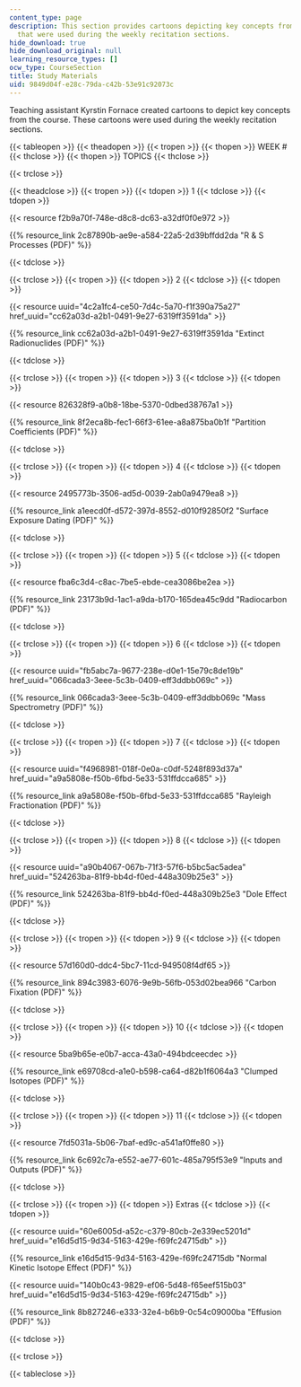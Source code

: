 ```yaml
---
content_type: page
description: This section provides cartoons depicting key concepts from the course
  that were used during the weekly recitation sections.
hide_download: true
hide_download_original: null
learning_resource_types: []
ocw_type: CourseSection
title: Study Materials
uid: 9849d04f-e28c-79da-c42b-53e91c92073c
---
```


Teaching assistant Kyrstin Fornace created cartoons to depict key concepts from the course. These cartoons were used during the weekly recitation sections.

{{< tableopen >}}
{{< theadopen >}}
{{< tropen >}}
{{< thopen >}}
WEEK #
{{< thclose >}}
{{< thopen >}}
TOPICS
{{< thclose >}}

{{< trclose >}}

{{< theadclose >}}
{{< tropen >}}
{{< tdopen >}}
1
{{< tdclose >}}
{{< tdopen >}}


{{< resource f2b9a70f-748e-d8c8-dc63-a32df0f0e972 >}}

{{% resource_link 2c87890b-ae9e-a584-22a5-2d39bffdd2da "R & S Processes (PDF)" %}}


{{< tdclose >}}

{{< trclose >}}
{{< tropen >}}
{{< tdopen >}}
2
{{< tdclose >}}
{{< tdopen >}}


{{< resource uuid="4c2a1fc4-ce50-7d4c-5a70-f1f390a75a27" href_uuid="cc62a03d-a2b1-0491-9e27-6319ff3591da" >}}

{{% resource_link cc62a03d-a2b1-0491-9e27-6319ff3591da "Extinct Radionuclides (PDF)" %}}


{{< tdclose >}}

{{< trclose >}}
{{< tropen >}}
{{< tdopen >}}
3
{{< tdclose >}}
{{< tdopen >}}


{{< resource 826328f9-a0b8-18be-5370-0dbed38767a1 >}}

{{% resource_link 8f2eca8b-fec1-66f3-61ee-a8a875ba0b1f "Partition Coefficients (PDF)" %}}


{{< tdclose >}}

{{< trclose >}}
{{< tropen >}}
{{< tdopen >}}
4
{{< tdclose >}}
{{< tdopen >}}


{{< resource 2495773b-3506-ad5d-0039-2ab0a9479ea8 >}}

{{% resource_link a1eecd0f-d572-397d-8552-d010f92850f2 "Surface Exposure Dating (PDF)" %}}


{{< tdclose >}}

{{< trclose >}}
{{< tropen >}}
{{< tdopen >}}
5
{{< tdclose >}}
{{< tdopen >}}


{{< resource fba6c3d4-c8ac-7be5-ebde-cea3086be2ea >}}

{{% resource_link 23173b9d-1ac1-a9da-b170-165dea45c9dd "Radiocarbon (PDF)" %}}


{{< tdclose >}}

{{< trclose >}}
{{< tropen >}}
{{< tdopen >}}
6
{{< tdclose >}}
{{< tdopen >}}


{{< resource uuid="fb5abc7a-9677-238e-d0e1-15e79c8de19b" href_uuid="066cada3-3eee-5c3b-0409-eff3ddbb069c" >}}

{{% resource_link 066cada3-3eee-5c3b-0409-eff3ddbb069c "Mass Spectrometry (PDF)" %}}


{{< tdclose >}}

{{< trclose >}}
{{< tropen >}}
{{< tdopen >}}
7
{{< tdclose >}}
{{< tdopen >}}


{{< resource uuid="f4968981-018f-0e0a-c0df-5248f893d37a" href_uuid="a9a5808e-f50b-6fbd-5e33-531ffdcca685" >}}

{{% resource_link a9a5808e-f50b-6fbd-5e33-531ffdcca685 "Rayleigh Fractionation (PDF)" %}}


{{< tdclose >}}

{{< trclose >}}
{{< tropen >}}
{{< tdopen >}}
8
{{< tdclose >}}
{{< tdopen >}}


{{< resource uuid="a90b4067-067b-71f3-57f6-b5bc5ac5adea" href_uuid="524263ba-81f9-bb4d-f0ed-448a309b25e3" >}}

{{% resource_link 524263ba-81f9-bb4d-f0ed-448a309b25e3 "Dole Effect (PDF)" %}}


{{< tdclose >}}

{{< trclose >}}
{{< tropen >}}
{{< tdopen >}}
9
{{< tdclose >}}
{{< tdopen >}}


{{< resource 57d160d0-ddc4-5bc7-11cd-949508f4df65 >}}

{{% resource_link 894c3983-6076-9e9b-56fb-053d02bea966 "Carbon Fixation (PDF)" %}}


{{< tdclose >}}

{{< trclose >}}
{{< tropen >}}
{{< tdopen >}}
10
{{< tdclose >}}
{{< tdopen >}}


{{< resource 5ba9b65e-e0b7-acca-43a0-494bdceecdec >}}

{{% resource_link e69708cd-a1e0-b598-ca64-d82b1f6064a3 "Clumped Isotopes (PDF)" %}}


{{< tdclose >}}

{{< trclose >}}
{{< tropen >}}
{{< tdopen >}}
11
{{< tdclose >}}
{{< tdopen >}}


{{< resource 7fd5031a-5b06-7baf-ed9c-a541af0ffe80 >}}

{{% resource_link 6c692c7a-e552-ae77-601c-485a795f53e9 "Inputs and Outputs (PDF)" %}}


{{< tdclose >}}

{{< trclose >}}
{{< tropen >}}
{{< tdopen >}}
Extras
{{< tdclose >}}
{{< tdopen >}}


{{< resource uuid="60e6005d-a52c-c379-80cb-2e339ec5201d" href_uuid="e16d5d15-9d34-5163-429e-f69fc24715db" >}}

{{% resource_link e16d5d15-9d34-5163-429e-f69fc24715db "Normal Kinetic Isotope Effect (PDF)" %}}

{{< resource uuid="140b0c43-9829-ef06-5d48-f65eef515b03" href_uuid="e16d5d15-9d34-5163-429e-f69fc24715db" >}}

{{% resource_link 8b827246-e333-32e4-b6b9-0c54c09000ba "Effusion (PDF)" %}}


{{< tdclose >}}

{{< trclose >}}

{{< tableclose >}}